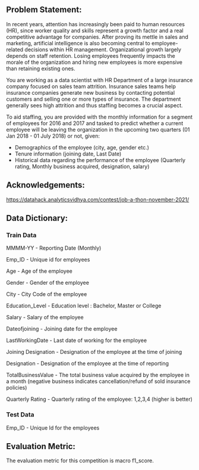 ## Problem Statement:
In recent years, attention has increasingly been paid to human resources (HR), since worker quality and skills represent a growth factor and a real competitive advantage for companies. After proving its mettle in sales and marketing, artificial intelligence is also becoming central to employee-related decisions within HR management. Organizational growth largely depends on staff retention. Losing employees frequently impacts the morale of the organization and hiring new employees is more expensive than retaining existing ones.

You are working as a data scientist with HR Department of a large insurance company focused on sales team attrition. Insurance sales teams help insurance companies generate new business by contacting potential customers and selling one or more types of insurance. The department generally sees high attrition and thus staffing becomes a crucial aspect.

To aid staffing, you are provided with the monthly information for a segment of employees for 2016 and 2017 and tasked to predict whether a current employee will be leaving the organization in the upcoming two quarters (01 Jan 2018 - 01 July 2018) or not, given:

* Demographics of the employee (city, age, gender etc.)
* Tenure information (joining date, Last Date)
* Historical data regarding the performance of the employee (Quarterly rating, Monthly business acquired, designation, salary)

## Acknowledgements:
https://datahack.analyticsvidhya.com/contest/job-a-thon-november-2021/

## Data Dictionary:
### Train Data
MMMM-YY - Reporting Date (Monthly)

Emp_ID - Unique id for employees

Age - Age of the employee

Gender - Gender of the employee

City - City Code of the employee

Education_Level - Education level : Bachelor, Master or College

Salary - Salary of the employee

Dateofjoining - Joining date for the employee

LastWorkingDate - Last date of working for the employee

Joining Designation - Designation of the employee at the time of joining

Designation - Designation of the employee at the time of reporting

TotalBusinessValue - The total business value acquired by the employee in a month (negative business indicates cancellation/refund of sold insurance policies)

Quarterly Rating - Quarterly rating of the employee: 1,2,3,4 (higher is better)

### Test Data
Emp_ID - Unique Id for the employees

## Evaluation Metric:
The evaluation metric for this competition is macro f1_score.
